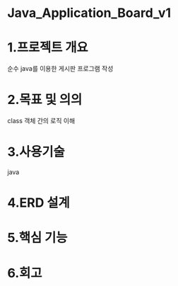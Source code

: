 # Java_Application_Board_v1
# 1.프로젝트 개요
순수 java를 이용한 게시판 프로그램 작성
# 2.목표 및 의의
class 객체 간의 로직 이해
# 3.사용기술
java
# 4.ERD 설계
# 5.핵심 기능
# 6.회고
